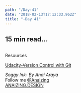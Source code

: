 ```yaml
---
path: "/Day-41"
date: "2018-02-13T17:12:33.962Z"
title: "-Day 41"
---
```


## 15 min read...

![]()


Resources

[Udacity-Version Control with Git ](https://classroom.udacity.com/courses/ud123)

_Soggy Ink- By Anai Araya_<br>
Follow me [@Anaizing](https://twitter.com/Anaizing) <br>
[ANAIZING.DESIGN](https://anaizing.design/)
